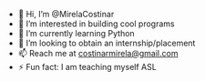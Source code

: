 - 👋 Hi, I’m @MirelaCostinar
- 👀 I’m interested in building cool programs
- 🌱 I’m currently learning Python
- 💞️ I’m looking to obtain an internship/placement
- 📫 Reach me at costinarmirela@gmail.com
- ⚡ Fun fact: I am teaching myself ASL

<!---
MirelaCostinar/MirelaCostinar is a ✨ special ✨ repository because its `README.md` (this file) appears on your GitHub profile.
You can click the Preview link to take a look at your changes.
--->
